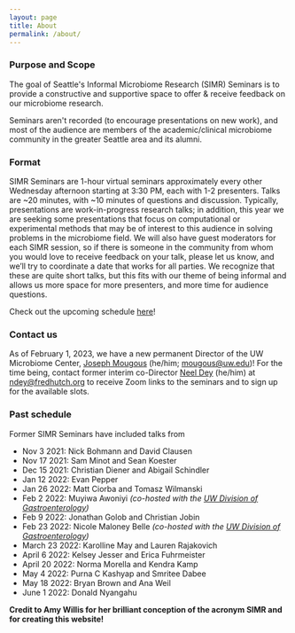 ```yaml
---
layout: page
title: About
permalink: /about/
---
```


### Purpose and Scope

The goal of Seattle's Informal Microbiome Research (SIMR) Seminars is to provide a constructive and supportive space to offer & receive feedback on our microbiome research.

Seminars aren't recorded (to encourage presentations on new work), and most of the audience are members of the academic/clinical microbiome community in the greater Seattle area and its alumni.

### Format

SIMR Seminars are 1-hour virtual seminars approximately every other Wednesday afternoon starting at 3:30 PM, each with 1-2 presenters. Talks are ~20 minutes, with ~10 minutes of questions and discussion. Typically, presentations are work-in-progress research talks; in addition, this year we are seeking some presentations that focus on computational or experimental methods that may be of interest to this audience in solving problems in the microbiome field. We will also have guest moderators for each SIMR session, so if there is someone in the community from whom you would love to receive feedback on your talk, please let us know, and we’ll try to coordinate a date that works for all parties. We recognize that these are quite short talks, but this fits with our theme of being informal and allows us more space for more presenters, and more time for audience questions.

Check out the upcoming schedule [here](https://simr-seminars.github.io/)!

### Contact us

As of February 1, 2023, we have a new permanent Director of the UW Microbiome Center, [Joseph Mougous](https://mougouslab.org) (he/him; mougous@uw.edu)! For the time being, contact former interim co-Director [Neel Dey](https://www.fredhutch.org/en/faculty-lab-directory/dey-neelendu.html) (he/him) at ndey@fredhutch.org to receive Zoom links to the seminars and to sign up for the available slots. 

### Past schedule

Former SIMR Seminars have included talks from

- Nov 3 2021: Nick Bohmann and David Clausen
- Nov 17 2021: Sam Minot and Sean Koester
- Dec 15 2021: Christian Diener and Abigail Schindler
- Jan 12 2022: Evan Pepper
- Jan 26 2022: Matt Ciorba and Tomasz Wilmanski
- Feb 2 2022: Muyiwa Awoniyi *(co-hosted with the [UW Division of Gastroenterology](https://gastro.uw.edu/))*
- Feb 9 2022: Jonathan Golob and Christian Jobin
- Feb 23 2022: Nicole Maloney Belle *(co-hosted with the [UW Division of Gastroenterology](https://gastro.uw.edu/))*
- March 23 2022: Karolline May and Lauren Rajakovich
- April 6 2022: Kelsey Jesser and Erica Fuhrmeister
- April 20 2022: Norma Morella and Kendra Kamp
- May 4 2022: Purna C Kashyap and Smritee Dabee
- May 18 2022: Bryan Brown and Ana Weil
- June 1 2022: Donald Nyangahu

**Credit to Amy Willis for her brilliant conception of the acronym SIMR and for creating this website!**

